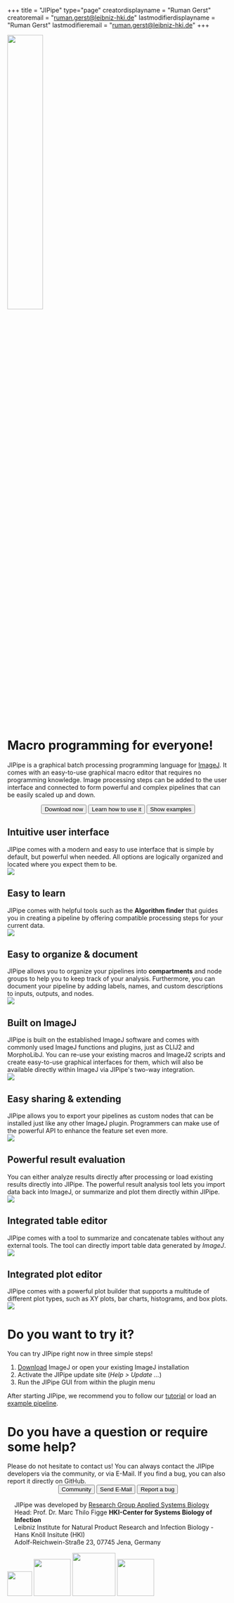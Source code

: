 +++
title = "JIPipe"
type="page"
creatordisplayname = "Ruman Gerst"
creatoremail = "ruman.gerst@leibniz-hki.de"
lastmodifierdisplayname = "Ruman Gerst"
lastmodifieremail = "ruman.gerst@leibniz-hki.de"
+++


<img src="/img/logo-content.svg" style="width: 40%;"/>

# Macro programming for everyone!

JIPipe is a graphical batch processing programming language for [ImageJ](https://fiji.sc/).
It comes with an easy-to-use graphical macro editor that requires no programming
knowledge. Image processing steps can be added to the user interface and connected
to form powerful and complex pipelines that can be easily scaled up and down.

<center>
<button class="btn btn-success btn-large" type="button" onclick="location.href='/download'"> <i class="fa fa-windows"></i><i class="fa fa-linux"></i><i class="fa fa-apple"></i> Download now </button>
<button class="btn btn-info btn-large" type="button" onclick="location.href='/tutorials'"> <i class="fa fa-graduation-cap"></i> Learn how to use it </button>
<button class="btn btn-default btn-large" type="button" onclick="location.href='/examples'"> <i class="fa fa-flask"></i> Show examples </button>
</center>

<!-- <center>
  <video poster="./img/features/graph_editor.png" preload="none" loop style="margin-top: 5em;" controls >
    <source src="/videos/jipipe-example-fast.webm" />
  </video>
</center> -->

<div class="landing-features-container">
<div class="landing-features">
  <div>
    <div class="feature-description">
      <h2>Intuitive user interface</h2>
      <span>JIPipe comes with a modern and easy to use interface that is simple by default, but powerful when needed.
      All options are logically organized and located where you expect them to be.</span>
    </div>
    <img src="/img/features/graph_editor.png" />
  </div>
  <div>
    <div class="feature-description">
      <h2>Easy to learn</h2>
      <span>JIPipe comes with helpful tools such as the <strong>Algorithm finder</strong> that guides you in creating a pipeline by offering compatible processing steps for your current data.</span>
    </div>
    <img src="/img/features/macro_support.png" />
  </div>
  <div>
    <div class="feature-description">
      <h2>Easy to organize &amp; document</h2>
      <span>JIPipe allows you to organize your pipelines into <strong>compartments</strong> and node groups to help you to keep track of your analysis. Furthermore, you can document your pipeline by adding
      labels, names, and custom descriptions to inputs, outputs, and nodes.</span>
    </div>
    <img src="/img/features/graph_compartments.png" />
  </div>
  <div>
    <div class="feature-description">
      <h2>Built on ImageJ</h2>
      <span>JIPipe is built on the established ImageJ software and comes with commonly used ImageJ functions and plugins, just as CLIJ2 and MorphoLibJ.
      You can re-use your existing macros and ImageJ2 scripts and create easy-to-use graphical interfaces for them, which will also be available directly within ImageJ via JIPipe's two-way integration.</span>
    </div>
    <img src="/img/features/macro_support.png" />
  </div>
  <div>
    <div class="feature-description">
      <h2>Easy sharing &amp; extending</h2>
      <span>JIPipe allows you to export your pipelines as custom nodes that can be installed just like any other ImageJ plugin. Programmers can make use of the powerful API to enhance the feature set even more.</span>
    </div>
    <img src="/img/features/plugin_manager.png" />
  </div>
  <div>
    <div class="feature-description">
      <h2>Powerful result evaluation</h2>
      <span>You can either analyze results directly after processing or load existing results
      directly into JIPipe. The powerful result analysis tool lets you import data back
      into ImageJ, or summarize and plot them directly within JIPipe.</span>
    </div>
    <img src="/img/features/result_analysis.png" />
  </div>
  <div>
    <div class="feature-description">
      <h2>Integrated table editor</h2>
      <span>JIPipe comes with a tool to summarize and concatenate tables without
      any external tools. The tool can directly import table data generated
      by <i>ImageJ</i>.</span>
    </div>
    <img src="/img/features/table_analyzer.png" />
  </div>
  <div>
    <div class="feature-description">
      <h2>Integrated plot editor</h2>
      <span>JIPipe comes with a powerful plot builder that supports a multitude of different plot types,
      such as XY plots, bar charts, histograms, and box plots.</span>
    </div>
    <img src="/img/features/plot_builder.png" />
  </div>
</div>
</div>

<div class="landing-page-try">
  <h1>Do you want to try it?</h1>
  <span>
  You can try JIPipe right now in three simple steps!
  </span>
  <ol>
    <li><a href="https://fiji.sc/" target="_blank">Download</a> ImageJ or open your existing ImageJ installation</li>
    <li>Activate the JIPipe update site (<i>Help &gt; Update ...</i>)</li>
    <li>Run the JIPipe GUI from within the plugin menu</li>
  </ol>
  <span>
  After starting JIPipe, we recommend you to follow our <a href="/tutorials/analysis">tutorial</a> or load an <a href="/examples">example pipeline</a>.
  </span>
</div>

<div class="landing-page-contact">
  <h1>Do you have a question or require some help?</h1>
  <span>
  Please do not hesitate to contact us! You can always contact the JIPipe developers via the community, or via E-Mail.
  If you find a bug, you can also report it directly on GitHub.
  </span>
  <center>
  <button class="btn btn-success btn-large" type="button" onclick="location.href='https://forum.image.sc/tag/jipipe'"> <i class="fa fa-comments"></i> Community </button>
  <button class="btn btn-success btn-large" type="button" onclick="location.href='mailto:thilo.figge@leibniz-hki.de'"> <i class="fa fa-envelope"></i> Send E-Mail </button>
  <button class="btn btn-info btn-large" type="button" onclick="location.href='https://github.com/applied-systems-biology/jipipe/issues'"> <i class="fa fa-bug"></i> Report a bug </button>
  </center>
</div>

<div class="landing-page-credits">
<div style="margin: 1rem;">
JIPipe was developed by <a href="https://www.leibniz-hki.de/en/applied-systems-biology.html">Research Group Applied Systems Biology</a><br/>Head: Prof. Dr. Marc Thilo Figge
<strong>HKI-Center for Systems Biology of Infection</strong></br>
Leibniz Institute for Natural Product Research and Infection Biology - Hans Knöll Insitute (HKI)</br>
Adolf-Reichwein-Straße 23, 07745 Jena, Germany
</div>
<a href="https://www.leibniz-hki.de/en/" target="_blank"><img src="/img/credits/hki.jpg" style="height: 4em; display: inline;"/></a>
<a href="https://www.ilrs.de/" target="_blank"><img src="/img/credits/ilrs.svg" style="height: 6em; display: inline;"/></a>
<a href="https://www.uni-jena.de/en/" target="_blank"><img src="/img/credits/uni-jena.png" style="height: 7em; display: inline;"/></a>
<a href="https://www.polytarget.uni-jena.de/" target="_blank"><img src="/img/credits/PolyTarget_logo.png" style="height: 6em; display: inline;"/></a>
</div>

